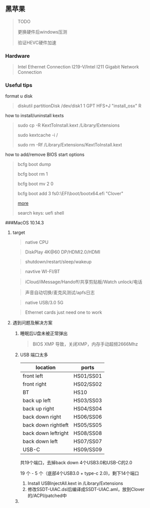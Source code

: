 ## 黑苹果

> TODO
>
> 更换硬件后windows压测
>
> 验证HEVC硬件加速

### Hardware

>Intel Ethernet Connection I219-V/Intel I211 Gigabit Network Connection

### Useful tips

format u disk

> diskutil partitionDisk /dev/disk1 1 GPT HFS+J "install_osx" R

how to install/uninstall kexts

>sudo cp -R KextToInstall.kext /Library/Extensions
>
>sudo kextcache -i /
>
>sudo rm -Rf /Library/Extensions/KextToInstall.kext

how to add/remove BIOS start options

>bcfg boot dump
>
>bcfg boot rm 1
>
>bcfg boot mv 2 0
>
>bcfg boot add 3 fs0:\\EFI\boot/bootx64.efi "Clover"
>
>[more](https://wiki.archlinux.org/index.php/Unified_Extensible_Firmware_Interface#UEFI_Shell)
>
>search keys: uefi shell

###MacOS 10.14.3

1. target

   > native CPU

   > DiskPlay 4K@60 DP/HDMI2.0/HDMI

   >shutdown/restart/sleep/wakeup

   >navtive WI-FI/BT

   >iCloud/iMessage/Handoff/共享剪贴板/Watch unlock/电话

   >声音自动切换/麦克风测试/apfs日志

   >native USB/3.0 5G

   >Ethernet cards just need one to work

2. 遇到问题及解决方案

   1. 睡眠后U盘未被正常弹出

      > BIOS XMP 导致，关闭XMP，内存手动超频2666Mhz

   2. USB 端口太多

      | location            | ports     |
      | ------------------- | --------- |
      | front left          | HS01/SS01 |
      | front right         | HS02/SS02 |
      | BT                  | HS10      |
      | back up left        | HS03/SS03 |
      | back up right       | HS04/SS04 |
      | back down right     | HS06/SS06 |
      | back down rightleft | HS05/SS05 |
      | back down leftright | HS08/SS08 |
      | back down left      | HS07/SS07 |
      | USB-C               | HS09/SS09 |

      共19个端口，去掉back down 4个USB3.0和USB-C的2.0

      19 个 - 5 个（底部4个USB3.0 + type-c 2.0)，剩下14个端口

      1. Install USBInjectAll.kext in /Library/Extensions
      2. 修改SSDT-UIAC.dsl后编译成SSDT-UIAC.aml，放到Clover的/ACPI/patched中

   3. 